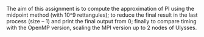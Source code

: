 The aim of this assignment is to compute the approximation of PI using the midpoint method (with 10^9 rettangules); to reduce the final result in the last process (size – 1) and print the final output from 0; finally to compare timing with the OpenMP version, scaling the MPI version up to 2 nodes of Ulysses.
